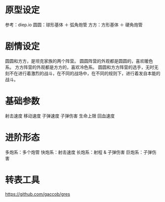 原型设定
=======

参考：diep.io
圆圆：球形基体 ＋ 弧角炮管
方方：方形基体 ＋ 硬角炮管

剧情设定
=======

圆圆和方方，是坦克家族的两个阵营。
圆圆阵营的外观都是圆圆的，喜欢暖色系。
方方阵营的外观都是方方的，喜欢冷色系。
圆圆和方方阵营的选手，无时无刻不在进行着激烈的战斗，在不同的战场中，在不同的规则下，进行着发自本能的战斗。

基础参数
=======

射击速度
移动速度
子弹速度
子弹伤害
生命上限
回血速度


进阶形态
=======

多炮系：多个炮管
快炮系：射击速度
长炮系：射程 & 子弹伤害
巨炮系：子弹伤害


转表工具
=======
https://github.com/gaccob/gres
